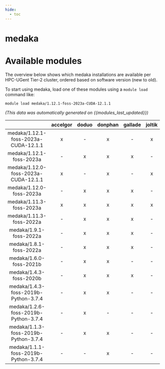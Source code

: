 ```yaml
---
hide:
  - toc
---
```


medaka
======

# Available modules


The overview below shows which medaka installations are available per HPC-UGent Tier-2 cluster, ordered based on software version (new to old).

To start using medaka, load one of these modules using a `module load` command like:

```shell
module load medaka/1.12.1-foss-2023a-CUDA-12.1.1
```

*(This data was automatically generated on {{modules_last_updated}})*  

| |accelgor|doduo|donphan|gallade|joltik|shinx|skitty|
| :---: | :---: | :---: | :---: | :---: | :---: | :---: | :---: |
|medaka/1.12.1-foss-2023a-CUDA-12.1.1|x|-|x|-|x|-|-|
|medaka/1.12.1-foss-2023a|-|x|x|x|-|x|x|
|medaka/1.12.0-foss-2023a-CUDA-12.1.1|x|-|x|-|x|-|-|
|medaka/1.12.0-foss-2023a|-|x|x|x|-|x|x|
|medaka/1.11.3-foss-2023a|x|x|x|x|x|x|x|
|medaka/1.11.3-foss-2022a|-|x|x|x|-|-|-|
|medaka/1.9.1-foss-2022a|-|x|x|x|-|-|-|
|medaka/1.8.1-foss-2022a|-|x|x|x|-|-|-|
|medaka/1.6.0-foss-2021b|-|x|x|-|-|-|-|
|medaka/1.4.3-foss-2020b|-|x|x|x|-|-|-|
|medaka/1.4.3-foss-2019b-Python-3.7.4|-|x|x|-|-|-|-|
|medaka/1.2.6-foss-2019b-Python-3.7.4|-|x|-|-|-|-|-|
|medaka/1.1.3-foss-2019b-Python-3.7.4|-|x|x|-|-|-|-|
|medaka/1.1.1-foss-2019b-Python-3.7.4|-|-|x|-|-|-|-|
